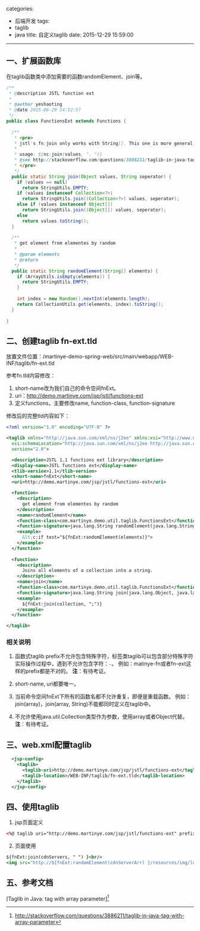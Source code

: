 categories:
  - 后端开发
tags:
  - taglib
  - java
title: 自定义taglib
date: 2015-12-29 15:59:00
---


## 一、扩展函数库
在taglib函数类中添加需要的函数randomElement、join等。
``` java
/**
 * @description JSTL function ext
 * 
 * @author yeshaoting
 * @date 2015-06-29 14:52:57
 */
public class FunctionsExt extends Functions {
  
  /**
   * <pre>
   * jstl's fn:join only works with String[]. This one is more general.
   * 
   * usage: ${nc:join(values, ", ")}
   * @see http://stackoverflow.com/questions/3886211/taglib-in-java-tag-with-array-parameter
   * </pre>
   */
  public static String join(Object values, String seperator) {
    if (values == null)
      return StringUtils.EMPTY;
    if (values instanceof Collection<?>)
      return StringUtils.join((Collection<?>) values, seperator);
    else if (values instanceof Object[])
      return StringUtils.join((Object[]) values, seperator);
    else
      return values.toString();
  }
  
  /**
   * get element from elementes by random
   * 
   * @param elements
   * @return
   */
  public static String randomElement(String[] elements) {
    if (ArrayUtils.isEmpty(elements)) {
      return StringUtils.EMPTY;
    }
    
    int index = new Random().nextInt(elements.length);
    return CollectionUtils.get(elements, index).toString();
  }
  
}
```

<!-- more -->


## 二、创建taglib fn-ext.tld
放置文件位置：/martinye-demo-spring-web/src/main/webapp/WEB-INF/taglib/fn-ext.tld

参考fn.tld内容修改：
1. short-name改为我们自己的命令空间fnExt。
2. uri：http://demo.martinye.com/jsp/jstl/functions-ext
3. 定义functions，主要修改name, function-class, function-signature

修改后的完整tld内容如下：
``` xml
<?xml version="1.0" encoding="UTF-8" ?>

<taglib xmlns="http://java.sun.com/xml/ns/j2ee" xmlns:xsi="http://www.w3.org/2001/XMLSchema-instance"
  xsi:schemaLocation="http://java.sun.com/xml/ns/j2ee http://java.sun.com/xml/ns/j2ee/web-jsptaglibrary_2_0.xsd"
  version="2.0">

  <description>JSTL 1.1 functions ext library</description>
  <display-name>JSTL functions ext</display-name>
  <tlib-version>1.1</tlib-version>
  <short-name>fnExt</short-name>
  <uri>http://demo.martinye.com/jsp/jstl/functions-ext</uri>

  <function>
    <description>
      get element from elementes by random
    </description>
    <name>randomElement</name>
    <function-class>com.martinye.demo.util.taglib.FunctionsExt</function-class>
    <function-signature>java.lang.String randomElement(java.lang.String[])</function-signature>
    <example>
      &lt;c:if test="${fnExt:randomElement(elements)}">
    </example>
  </function>
  
  <function>
    <description>
      Joins all elements of a collection into a string.
    </description>
    <name>join</name>
    <function-class>com.martinye.demo.util.taglib.FunctionsExt</function-class>
    <function-signature>java.lang.String join(java.lang.Object, java.lang.String)</function-signature>
    <example>
      ${fnExt:join(collection, ";")}
    </example>
  </function>

</taglib>
```

###  相关说明
1. 函数式taglib prefix不允许包含特殊字符，标签类taglib可以包含部分特殊字符
实际操作过程中，遇到不允许包含字符：`-`。
例如：matinye-fn或者fn-ext这样的prefix都是不对的。
**注**：有待考证。

2. short-name, uri都要唯一。

3. 当前命令空间fnExt下所有的函数名都不允许重复，即便是重载函数。
例如：join(array)，join(array, String)不能都同时定义在taglib中。

4. 不允许使用java.util.Collection类型作为参数，使用array或者Object代替。
**注**：有待考证。


## 三、web.xml配置taglib
``` xml
  <jsp-config>
    <taglib>
      <taglib-uri>http://demo.martinye.com/jsp/jstl/functions-ext</taglib-uri>
      <taglib-location>/WEB-INF/taglib/fn-ext.tld</taglib-location>
    </taglib>
  </jsp-config>
```

## 四、使用taglib

1. jsp页面定义
``` xml
<%@ taglib uri="http://demo.martinye.com/jsp/jstl/functions-ext" prefix="fnExt"%>
```

2. 页面使用
``` xml
${fnExt:join(cdnServers, " ") }<br/>
<img src="http://${fnExt:randomElement(cdnServerArr) }/resources/img/logo.png" /><br/>
```

## 五、参考文档
[Taglib in Java: tag with array parameter][^1]


[^1]: http://stackoverflow.com/questions/3886211/taglib-in-java-tag-with-array-parameter
